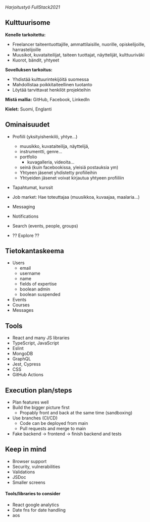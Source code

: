 _Harjoitustyö FullStack2021_

## Kulttuurisome

**Kenelle tarkoitettu:** 
- Freelancer taiteentuottajille, ammattilaisille, nuorille, opiskelijoille, harrastelijoille
- Muusikot, kuvataiteilijat, taiteen tuottajat, näyttelijät, kulttuuriväki 
- Kuorot, bändit, yhtyeet

**Sovelluksen tarkoitus:**
- Yhdistää kulttuurintekijöitä suomessa
- Mahdollistaa poikkitaiteellinen tuotanto
- Löytää tarvittavat henkilöt projekteihin

**Mistä mallia:**
GitHub, Facebook, LinkedIn

**Kielet:**
Suomi, Englanti

## Ominaisuudet
- Profiili (yksityishenkilö, yhtye...)
  - muusikko, kuvataiteilija, näyttelijä,
  - instrumentti, genre...
  - portfolio
    - kuvagalleria, videoita...
  - seinä (kuin facebookissa, yleisiä postauksia ym)
  - Yhtyeen jäsenet yhdistetty profiileihin
  - Yhtyeiden jäsenet voivat kirjautua yhtyeen profiiliin

- Tapahtumat, kurssit

- Job market: Hae toteuttajaa (muusikkoa, kuvaajaa, maalaria...)

- Messaging

- Notifications

- Search (events, people, groups)

- ?? Explore ??

## Tietokantaskeema
- Users
  - email
  - username
  - name
  - fields of expertise
  - boolean admin
  - boolean suspended
- Events
- Courses
- Messages

## Tools
- React and many JS libraries
- TypeScript, JavaScript
- Eslint
- MongoDB
- GraphQL
- Jest, Cypress
- CSS
- GitHub Actions

## Execution plan/steps
- Plan features well
- Build the bigger picture first
  - Propably front and back at the same time (sandboxing)
- Use branches (CI/CD)
  - Code can be deployed from main
  - Pull requests and merge to main
- Fake backend -> frontend -> finish backend and tests

## Keep in mind
- Browser support
- Security, vulnerabilities
- Validations
- JSDoc
- Smaller screens

#### Tools/libraries to consider
- React google analytics
- Date fns for date handling
- aos